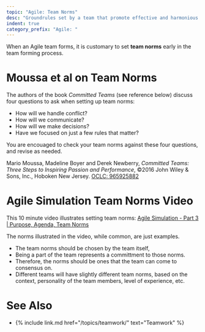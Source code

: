 ```yaml
---
topic: "Agile: Team Norms"
desc: "Groundrules set by a team that promote effective and harmonious teamwork and productivty"
indent: true
category_prefix: "Agile: "
---
```


When an Agile team forms, it is customary to set **team norms** early in the team forming process.

# Moussa et al on Team Norms

The authors of the book <i>Committed Teams</i> (see reference below) discuss four questions to ask when setting up team norms:
* How will we handle conflict?
* How will we communicate?
* How will we make decisions?
* Have we focused on just a few rules that matter?

You are encouaged to check your team norms against these four questions, and revise as needed.

Mario Moussa, Madeline Boyer and Derek Newberry, <i>Committed Teams: Three Steps to Inspiring Passion and Performance</i>, &copy;2016 John Wiley & Sons, Inc., Hoboken New Jersey. [OCLC: 965925882](https://www.worldcat.org/title/committed-teams-three-steps-to-inspiring-passion-and-performance/oclc/965925882&referer=brief_results)

# Agile Simulation Team Norms Video

This 10 minute video 
illustrates setting team norms: [Agile Simulation - Part 3 | Purpose, Agenda, Team Norms](https://youtu.be/DcpyeafBkfQ)

The norms illustrated in the video, while common, are just examples.   

* The team norms should be chosen by the team itself, 
* Being a part of the team represents a committment to those norms.   
* Therefore, the norms should be ones that the team can come to consensus on.    
* Different teams will have slightly different team norms, based on the context, personality of the team members, level of experience, etc.

# See Also

* {% include link.md href="/topics/teamwork/" text="Teamwork" %}
